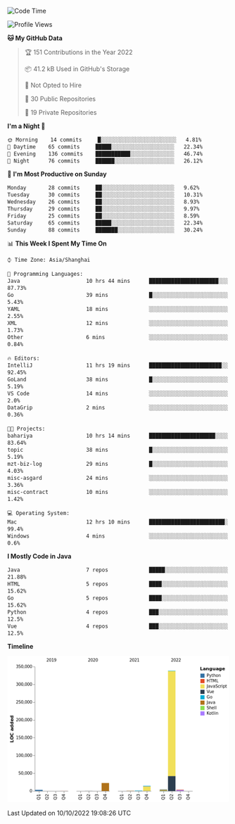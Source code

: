 <!--START_SECTION:waka-->
![Code Time](http://img.shields.io/badge/Code%20Time-1%2C244%20hrs%2052%20mins-blue)

![Profile Views](http://img.shields.io/badge/Profile%20Views-0-blue)

**🐱 My GitHub Data** 

> 🏆 151 Contributions in the Year 2022
 > 
> 📦 41.2 kB Used in GitHub's Storage 
 > 
> 🚫 Not Opted to Hire
 > 
> 📜 30 Public Repositories 
 > 
> 🔑 19 Private Repositories  
 > 
**I'm a Night 🦉** 

```text
🌞 Morning    14 commits     █░░░░░░░░░░░░░░░░░░░░░░░░   4.81% 
🌆 Daytime    65 commits     █████░░░░░░░░░░░░░░░░░░░░   22.34% 
🌃 Evening    136 commits    ███████████░░░░░░░░░░░░░░   46.74% 
🌙 Night      76 commits     ██████░░░░░░░░░░░░░░░░░░░   26.12%

```
📅 **I'm Most Productive on Sunday** 

```text
Monday       28 commits     ██░░░░░░░░░░░░░░░░░░░░░░░   9.62% 
Tuesday      30 commits     ██░░░░░░░░░░░░░░░░░░░░░░░   10.31% 
Wednesday    26 commits     ██░░░░░░░░░░░░░░░░░░░░░░░   8.93% 
Thursday     29 commits     ██░░░░░░░░░░░░░░░░░░░░░░░   9.97% 
Friday       25 commits     ██░░░░░░░░░░░░░░░░░░░░░░░   8.59% 
Saturday     65 commits     █████░░░░░░░░░░░░░░░░░░░░   22.34% 
Sunday       88 commits     ███████░░░░░░░░░░░░░░░░░░   30.24%

```


📊 **This Week I Spent My Time On** 

```text
⌚︎ Time Zone: Asia/Shanghai

💬 Programming Languages: 
Java                     10 hrs 44 mins      ██████████████████████░░░   87.73% 
Go                       39 mins             █░░░░░░░░░░░░░░░░░░░░░░░░   5.43% 
YAML                     18 mins             ░░░░░░░░░░░░░░░░░░░░░░░░░   2.55% 
XML                      12 mins             ░░░░░░░░░░░░░░░░░░░░░░░░░   1.73% 
Other                    6 mins              ░░░░░░░░░░░░░░░░░░░░░░░░░   0.84%

🔥 Editors: 
IntelliJ                 11 hrs 19 mins      ███████████████████████░░   92.45% 
GoLand                   38 mins             █░░░░░░░░░░░░░░░░░░░░░░░░   5.19% 
VS Code                  14 mins             ░░░░░░░░░░░░░░░░░░░░░░░░░   2.0% 
DataGrip                 2 mins              ░░░░░░░░░░░░░░░░░░░░░░░░░   0.36%

🐱‍💻 Projects: 
bahariya                 10 hrs 14 mins      █████████████████████░░░░   83.64% 
topic                    38 mins             █░░░░░░░░░░░░░░░░░░░░░░░░   5.19% 
mzt-biz-log              29 mins             █░░░░░░░░░░░░░░░░░░░░░░░░   4.03% 
misc-asgard              24 mins             ░░░░░░░░░░░░░░░░░░░░░░░░░   3.36% 
misc-contract            10 mins             ░░░░░░░░░░░░░░░░░░░░░░░░░   1.42%

💻 Operating System: 
Mac                      12 hrs 10 mins      ████████████████████████░   99.4% 
Windows                  4 mins              ░░░░░░░░░░░░░░░░░░░░░░░░░   0.6%

```

**I Mostly Code in Java** 

```text
Java                     7 repos             █████░░░░░░░░░░░░░░░░░░░░   21.88% 
HTML                     5 repos             ████░░░░░░░░░░░░░░░░░░░░░   15.62% 
Go                       5 repos             ████░░░░░░░░░░░░░░░░░░░░░   15.62% 
Python                   4 repos             ███░░░░░░░░░░░░░░░░░░░░░░   12.5% 
Vue                      4 repos             ███░░░░░░░░░░░░░░░░░░░░░░   12.5%

```


**Timeline**

![Chart not found](https://raw.githubusercontent.com/youtiaoguagua/youtiaoguagua/master/charts/bar_graph.png) 


 Last Updated on 10/10/2022 19:08:26 UTC
<!--END_SECTION:waka-->